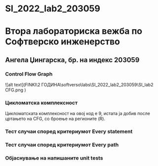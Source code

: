 # SI_2022_lab2_203059

# Втора лабораториска вежба по Софтверско инженерство
## Ангела Џингарска, бр. на индекс 203059

### Control Flow Graph
![alt text](FINKI\2 ГОДИНА\softverso\labs\SI_2022_lab2_203059\SI_lab2 CFG.png )

### Цикломатска комплексност
Цикломатската комплексност на овој код е 9, истата ја добив после цртањето на CFG, со броење на регионите (R).

### Тест случаи според критериумот Every statement

### Тест случаи според критериумот Every path

### Објаснување на напишаните unit tests



